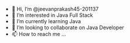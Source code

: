 - 👋 Hi, I’m @jeevanprakash45-201137
- 👀 I’m interested in Java Full Stack
- 🌱 I’m currently learning Java
- 💞️ I’m looking to collaborate on Java Developer
- 📫 How to reach me ...

<!---
jeevanprakash-201137/jeevanprakash-201137 is a ✨ special ✨ repository because its `README.md` (this file) appears on your GitHub profile.
You can click the Preview link to take a look at your changes.
--->
